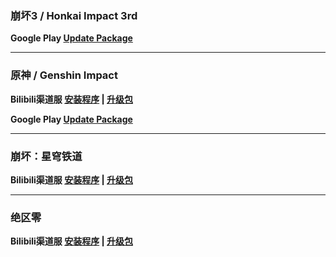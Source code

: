 ### 崩坏3 / Honkai Impact 3rd
**Google Play
[Update Package](https://hyp-webstatic.hoyoverse.com/hyp-client/ACQazS79kX_1.5.2.229_1_6_cps_bh3_global_ACQazS79kX_5hoyoverse_202503111513_BpgYNOcT.zip)**

---

### 原神 / Genshin Impact
**Bilibili渠道服 
[安装程序](https://pkg.biligame.com/games/yuanshen_setup_202503071932/811529/yuanshen_setup_202503071932.exe) | 
[升级包](https://hyp-webstatic.mihoyo.com/hyp-client/umfgRO5gh5_1.5.2.229_14_0_cps_hk4e_cn_umfgRO5gh5_15mihoyo_202503071931_BLJIepbe.zip)**

**Google Play
[Update Package](https://hyp-webstatic.hoyoverse.com/hyp-client/8fANlj5K7I_1.5.2.229_1_6_cps_hk4e_global_8fANlj5K7I_17hoyoverse_202503072007_BRyWtLMZ.zip)**

---

### 崩坏：星穹铁道
**Bilibili渠道服 
[安装程序](https://pkg.biligame.com/games/StarRail-20250331/446954/StarRail-20250331.exe) | 
[升级包](https://hyp-webstatic.mihoyo.com/hyp-client/6P5gHMNyK3_1.5.2.229_14_0_cps_hkrpg_cn_6P5gHMNyK3_20mihoyo_202503071934_neVJnLgn.zip)**

---

### 绝区零
**Bilibili渠道服 
[安装程序](https://pkg.biligame.com/games/ZenlessZoneZero_setup_202503241445/228795/ZenlessZoneZero_setup_202503241445.exe) | 
[升级包](https://hyp-webstatic.mihoyo.com/hyp-client/xV0f4r1GT0_1.5.2.229_14_0_cps_nap_cn_xV0f4r1GT0_7mihoyo_202503241445_CYuRGFlC.zip)**
